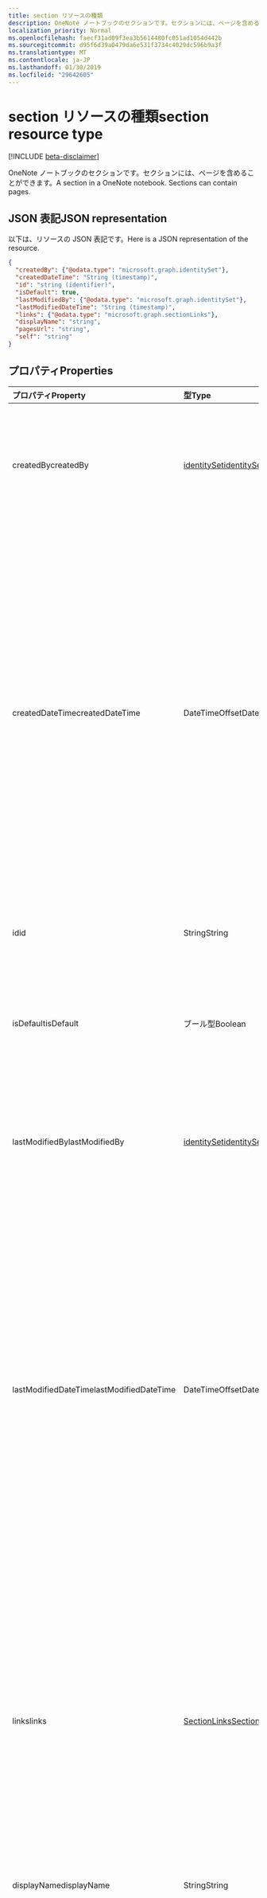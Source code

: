 ```yaml
---
title: section リソースの種類
description: OneNote ノートブックのセクションです。セクションには、ページを含めることができます。
localization_priority: Normal
ms.openlocfilehash: faecf31ad09f3ea3b5614480fc051ad1054d442b
ms.sourcegitcommit: d95f6d39a0479da6e531f3734c4029dc596b9a3f
ms.translationtype: MT
ms.contentlocale: ja-JP
ms.lasthandoff: 01/30/2019
ms.locfileid: "29642605"
---
```

# <a name="section-resource-type"></a><span data-ttu-id="0f44f-104">section リソースの種類</span><span class="sxs-lookup"><span data-stu-id="0f44f-104">section resource type</span></span>

[!INCLUDE [beta-disclaimer](../../includes/beta-disclaimer.md)]

<span data-ttu-id="0f44f-p102">OneNote ノートブックのセクションです。セクションには、ページを含めることができます。</span><span class="sxs-lookup"><span data-stu-id="0f44f-p102">A section in a OneNote notebook. Sections can contain pages.</span></span>

## <a name="json-representation"></a><span data-ttu-id="0f44f-107">JSON 表記</span><span class="sxs-lookup"><span data-stu-id="0f44f-107">JSON representation</span></span>

<span data-ttu-id="0f44f-108">以下は、リソースの JSON 表記です。</span><span class="sxs-lookup"><span data-stu-id="0f44f-108">Here is a JSON representation of the resource.</span></span>

<!-- {
  "blockType": "resource",
  "optionalProperties": [
    "pages",
    "parentNotebook",
    "parentSectionGroup"
  ],
  "@odata.type": "microsoft.graph.onenoteSection"
}-->

```json
{
  "createdBy": {"@odata.type": "microsoft.graph.identitySet"},
  "createdDateTime": "String (timestamp)",
  "id": "string (identifier)",
  "isDefault": true,
  "lastModifiedBy": {"@odata.type": "microsoft.graph.identitySet"},
  "lastModifiedDateTime": "String (timestamp)",
  "links": {"@odata.type": "microsoft.graph.sectionLinks"},
  "displayName": "string",
  "pagesUrl": "string",
  "self": "string"
}

```
## <a name="properties"></a><span data-ttu-id="0f44f-109">プロパティ</span><span class="sxs-lookup"><span data-stu-id="0f44f-109">Properties</span></span>
| <span data-ttu-id="0f44f-110">プロパティ</span><span class="sxs-lookup"><span data-stu-id="0f44f-110">Property</span></span>     | <span data-ttu-id="0f44f-111">型</span><span class="sxs-lookup"><span data-stu-id="0f44f-111">Type</span></span>   |<span data-ttu-id="0f44f-112">説明</span><span class="sxs-lookup"><span data-stu-id="0f44f-112">Description</span></span>|
|:---------------|:--------|:----------|
|<span data-ttu-id="0f44f-113">createdBy</span><span class="sxs-lookup"><span data-stu-id="0f44f-113">createdBy</span></span>|[<span data-ttu-id="0f44f-114">identitySet</span><span class="sxs-lookup"><span data-stu-id="0f44f-114">identitySet</span></span>](identityset.md)|<span data-ttu-id="0f44f-p103">そのアイテムを作成したユーザーの ID、デバイス、アプリケーション。読み取り専用です。</span><span class="sxs-lookup"><span data-stu-id="0f44f-p103">Identity of the user, device, and application which created the item. Read-only.</span></span>|
|<span data-ttu-id="0f44f-117">createdDateTime</span><span class="sxs-lookup"><span data-stu-id="0f44f-117">createdDateTime</span></span>|<span data-ttu-id="0f44f-118">DateTimeOffset</span><span class="sxs-lookup"><span data-stu-id="0f44f-118">DateTimeOffset</span></span>|<span data-ttu-id="0f44f-p104">セクションが作成された日時。Timestamp は、ISO 8601 形式を使用した日付と時刻の情報を表し、必ず UTC 時間です。たとえば、2014 年 1 月 1 日午前 0 時 (UTC) は、次のようになります。`'2014-01-01T00:00:00Z'`読み取り専用です。</span><span class="sxs-lookup"><span data-stu-id="0f44f-p104">The date and time when the section was created. The timestamp represents date and time information using ISO 8601 format and is always in UTC time. For example, midnight UTC on Jan 1, 2014 would look like this: `'2014-01-01T00:00:00Z'`. Read-only.</span></span>|
|<span data-ttu-id="0f44f-123">id</span><span class="sxs-lookup"><span data-stu-id="0f44f-123">id</span></span>|<span data-ttu-id="0f44f-124">String</span><span class="sxs-lookup"><span data-stu-id="0f44f-124">String</span></span>|<span data-ttu-id="0f44f-p105">セクションの一意識別子。読み取り専用です。</span><span class="sxs-lookup"><span data-stu-id="0f44f-p105">The unique identifier of the section.  Read-only.</span></span>|
|<span data-ttu-id="0f44f-127">isDefault</span><span class="sxs-lookup"><span data-stu-id="0f44f-127">isDefault</span></span>|<span data-ttu-id="0f44f-128">ブール型</span><span class="sxs-lookup"><span data-stu-id="0f44f-128">Boolean</span></span>|<span data-ttu-id="0f44f-p106">これがユーザーの既定のセクションであるかどうかを示します。読み取り専用です。</span><span class="sxs-lookup"><span data-stu-id="0f44f-p106">Indicates whether this is the user's default section. Read-only.</span></span>|
|<span data-ttu-id="0f44f-131">lastModifiedBy</span><span class="sxs-lookup"><span data-stu-id="0f44f-131">lastModifiedBy</span></span>|[<span data-ttu-id="0f44f-132">identitySet</span><span class="sxs-lookup"><span data-stu-id="0f44f-132">identitySet</span></span>](identityset.md)|<span data-ttu-id="0f44f-p107">そのアイテムを作成したユーザーの ID、デバイス、アプリケーション。読み取り専用です。</span><span class="sxs-lookup"><span data-stu-id="0f44f-p107">Identity of the user, device, and application which created the item. Read-only.</span></span>|
|<span data-ttu-id="0f44f-135">lastModifiedDateTime</span><span class="sxs-lookup"><span data-stu-id="0f44f-135">lastModifiedDateTime</span></span>|<span data-ttu-id="0f44f-136">DateTimeOffset</span><span class="sxs-lookup"><span data-stu-id="0f44f-136">DateTimeOffset</span></span>|<span data-ttu-id="0f44f-p108">セクションが最後に変更された日時。Timestamp は、ISO 8601 形式を使用した日付と時刻の情報を表し、必ず UTC 時間です。たとえば、2014 年 1 月 1 日午前 0 時 (UTC) は、次のようになります。`'2014-01-01T00:00:00Z'`読み取り専用です。</span><span class="sxs-lookup"><span data-stu-id="0f44f-p108">The date and time when the section was last modified. The timestamp represents date and time information using ISO 8601 format and is always in UTC time. For example, midnight UTC on Jan 1, 2014 would look like this: `'2014-01-01T00:00:00Z'`. Read-only.</span></span>|
|<span data-ttu-id="0f44f-141">links</span><span class="sxs-lookup"><span data-stu-id="0f44f-141">links</span></span>|[<span data-ttu-id="0f44f-142">SectionLinks</span><span class="sxs-lookup"><span data-stu-id="0f44f-142">SectionLinks</span></span>](sectionlinks.md)|<span data-ttu-id="0f44f-p109">セクションを開くためのリンク。`oneNoteClientURL` リンクが OneNote のネイティブ クライアントでセクションを開きます (インストールされている場合)。`oneNoteWebURL` リンクでは、OneNote Online でセクションを開きます。</span><span class="sxs-lookup"><span data-stu-id="0f44f-p109">Links for opening the section. The `oneNoteClientURL` link opens the section in the OneNote native client if it's installed. The `oneNoteWebURL` link opens the section in OneNote Online.</span></span>|
|<span data-ttu-id="0f44f-146">displayName</span><span class="sxs-lookup"><span data-stu-id="0f44f-146">displayName</span></span>|<span data-ttu-id="0f44f-147">String</span><span class="sxs-lookup"><span data-stu-id="0f44f-147">String</span></span>|<span data-ttu-id="0f44f-148">セクションの名前。</span><span class="sxs-lookup"><span data-stu-id="0f44f-148">The name of the section.</span></span> |
|<span data-ttu-id="0f44f-149">pagesUrl</span><span class="sxs-lookup"><span data-stu-id="0f44f-149">pagesUrl</span></span>|<span data-ttu-id="0f44f-150">String</span><span class="sxs-lookup"><span data-stu-id="0f44f-150">String</span></span>|<span data-ttu-id="0f44f-p110">セクション内のすべてのページに関する詳細情報を入手できる `pages` エンドポイント。読み取り専用です。</span><span class="sxs-lookup"><span data-stu-id="0f44f-p110">The `pages` endpoint where you can get details for all the pages in the section. Read-only.</span></span>|
|<span data-ttu-id="0f44f-153">self</span><span class="sxs-lookup"><span data-stu-id="0f44f-153">self</span></span>|<span data-ttu-id="0f44f-154">String</span><span class="sxs-lookup"><span data-stu-id="0f44f-154">String</span></span>|<span data-ttu-id="0f44f-p111">セクションに関する詳細情報を入手できるエンドポイント。読み取り専用です。</span><span class="sxs-lookup"><span data-stu-id="0f44f-p111">The endpoint where you can get details about the section. Read-only.</span></span>|

## <a name="relationships"></a><span data-ttu-id="0f44f-157">リレーションシップ</span><span class="sxs-lookup"><span data-stu-id="0f44f-157">Relationships</span></span>
| <span data-ttu-id="0f44f-158">リレーションシップ</span><span class="sxs-lookup"><span data-stu-id="0f44f-158">Relationship</span></span> | <span data-ttu-id="0f44f-159">型</span><span class="sxs-lookup"><span data-stu-id="0f44f-159">Type</span></span>   |<span data-ttu-id="0f44f-160">説明</span><span class="sxs-lookup"><span data-stu-id="0f44f-160">Description</span></span>|
|:---------------|:--------|:----------|
|<span data-ttu-id="0f44f-161">pages</span><span class="sxs-lookup"><span data-stu-id="0f44f-161">pages</span></span>|<span data-ttu-id="0f44f-162">[Page](page.md) コレクション</span><span class="sxs-lookup"><span data-stu-id="0f44f-162">[Page](page.md) collection</span></span>|<span data-ttu-id="0f44f-p112">セクション内のページのコレクションです。読み取り専用です。Null 許容型。</span><span class="sxs-lookup"><span data-stu-id="0f44f-p112">The collection of pages in the section.  Read-only. Nullable.</span></span>|
|<span data-ttu-id="0f44f-166">parentNotebook</span><span class="sxs-lookup"><span data-stu-id="0f44f-166">parentNotebook</span></span>|[<span data-ttu-id="0f44f-167">Notebook</span><span class="sxs-lookup"><span data-stu-id="0f44f-167">Notebook</span></span>](notebook.md)|<span data-ttu-id="0f44f-p113">セクションを含むノートブック。読み取り専用です。</span><span class="sxs-lookup"><span data-stu-id="0f44f-p113">The notebook that contains the section.  Read-only.</span></span>|
|<span data-ttu-id="0f44f-170">parentSectionGroup</span><span class="sxs-lookup"><span data-stu-id="0f44f-170">parentSectionGroup</span></span>|[<span data-ttu-id="0f44f-171">SectionGroup</span><span class="sxs-lookup"><span data-stu-id="0f44f-171">SectionGroup</span></span>](sectiongroup.md)|<span data-ttu-id="0f44f-p114">セクションを含むセクション グループ。読み取り専用です。</span><span class="sxs-lookup"><span data-stu-id="0f44f-p114">The section group that contains the section.  Read-only.</span></span>|

## <a name="methods"></a><span data-ttu-id="0f44f-174">メソッド</span><span class="sxs-lookup"><span data-stu-id="0f44f-174">Methods</span></span>

| <span data-ttu-id="0f44f-175">メソッド</span><span class="sxs-lookup"><span data-stu-id="0f44f-175">Method</span></span>           | <span data-ttu-id="0f44f-176">戻り値の型</span><span class="sxs-lookup"><span data-stu-id="0f44f-176">Return Type</span></span>    |<span data-ttu-id="0f44f-177">説明</span><span class="sxs-lookup"><span data-stu-id="0f44f-177">Description</span></span>|
|:---------------|:--------|:----------|
|[<span data-ttu-id="0f44f-178">Get section</span><span class="sxs-lookup"><span data-stu-id="0f44f-178">Get section</span></span>](../api/section-get.md) | [<span data-ttu-id="0f44f-179">Section</span><span class="sxs-lookup"><span data-stu-id="0f44f-179">Section</span></span>](section.md) |<span data-ttu-id="0f44f-180">セクションのプロパティとリレーションシップを読み取ります。</span><span class="sxs-lookup"><span data-stu-id="0f44f-180">Read the properties and relationships of the section.</span></span>|
|[<span data-ttu-id="0f44f-181">Create page</span><span class="sxs-lookup"><span data-stu-id="0f44f-181">Create page</span></span>](../api/section-post-pages.md) |[<span data-ttu-id="0f44f-182">Page</span><span class="sxs-lookup"><span data-stu-id="0f44f-182">Page</span></span>](page.md)| <span data-ttu-id="0f44f-183">指定されたセクションでページのコレクションに投稿してページを作成します。</span><span class="sxs-lookup"><span data-stu-id="0f44f-183">Create a page by posting to the pages collection in the specified section.</span></span>|
|[<span data-ttu-id="0f44f-184">List pages</span><span class="sxs-lookup"><span data-stu-id="0f44f-184">List pages</span></span>](../api/section-list-pages.md) |<span data-ttu-id="0f44f-185">[Page](page.md) コレクション</span><span class="sxs-lookup"><span data-stu-id="0f44f-185">[Page](page.md) collection</span></span>| <span data-ttu-id="0f44f-186">指定されたセクション内のページのコレクションを取得します。</span><span class="sxs-lookup"><span data-stu-id="0f44f-186">Get a collection of pages in the specified section.</span></span>|
|[<span data-ttu-id="0f44f-187">copyToNotebook</span><span class="sxs-lookup"><span data-stu-id="0f44f-187">copyToNotebook</span></span>](../api/section-copytonotebook.md)|<span data-ttu-id="0f44f-188">なし</span><span class="sxs-lookup"><span data-stu-id="0f44f-188">None</span></span>|<span data-ttu-id="0f44f-189">特定のノートブックにセクションをコピーします。</span><span class="sxs-lookup"><span data-stu-id="0f44f-189">Copy the section to a specific notebook.</span></span>|
|[<span data-ttu-id="0f44f-190">copyToSectionGroup</span><span class="sxs-lookup"><span data-stu-id="0f44f-190">copyToSectionGroup</span></span>](../api/section-copytosectiongroup.md)|<span data-ttu-id="0f44f-191">なし</span><span class="sxs-lookup"><span data-stu-id="0f44f-191">None</span></span>|<span data-ttu-id="0f44f-192">特定のセクション グループにセクションをコピーします。</span><span class="sxs-lookup"><span data-stu-id="0f44f-192">Copy the section to a specific section group.</span></span>|

<!-- uuid: 8fcb5dbc-d5aa-4681-8e31-b001d5168d79
2015-10-25 14:57:30 UTC -->
<!--
{
  "type": "#page.annotation",
  "description": "onenoteSection resource",
  "keywords": "",
  "section": "documentation",
  "tocPath": "",
  "suppressions": [
    "Error: /api-reference/beta/resources/section.md:\r\n      Exception processing links.\r\n    System.ArgumentException: Link Definition was null. Link text: !INCLUDE [beta-disclaimer](../../includes/beta-disclaimer.md)\r\n      at ApiDoctor.Validation.DocFile.get_LinkDestinations()\r\n      at ApiDoctor.Validation.DocSet.ValidateLinks(Boolean includeWarnings, String[] relativePathForFiles, IssueLogger issues, Boolean requireFilenameCaseMatch, Boolean printOrphanedFiles)"
  ]
}
-->
